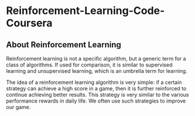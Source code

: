 # Reinforcement-Learning-Code-Coursera
## About Reinforcement Learning
Reinforcement learning is not a specific algorithm, but a generic term for a class of algorithms. If used for comparison, it is similar to supervised learning and unsupervised learning, which is an umbrella term for learning.

The idea of a reinforcement learning algorithm is very simple: if a certain strategy can achieve a high score in a game, then it is further reinforced to continue achieving better results. This strategy is very similar to the various performance rewards in daily life. We often use such strategies to improve our game.

